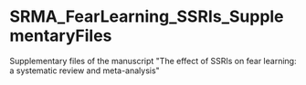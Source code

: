 # SRMA_FearLearning_SSRIs_SupplementaryFiles
Supplementary files of the manuscript "The effect of SSRIs on fear learning: a systematic review and meta-analysis"
